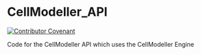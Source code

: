 # CellModeller_API
[![Contributor Covenant](https://img.shields.io/badge/Contributor%20Covenant-2.1-4baaaa.svg)](https://github.com/cellmodeller/CellModeller/blob/master/Community/code_of_conduct.md)

Code for the CellModeller API which uses the CellModeller Engine
